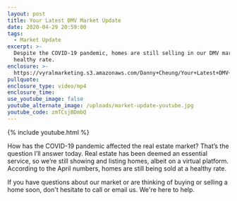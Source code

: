 ```yaml
---
layout: post
title: Your Latest DMV Market Update
date: 2020-04-29 20:59:00
tags:
  - Market Update
excerpt: >-
  Despite the COVID-19 pandemic, homes are still selling in our DMV market at a
  healthy rate.
enclosure: >-
  https://vyralmarketing.s3.amazonaws.com/Danny+Cheung/Your+Latest+DMV+Market+Update.mp4
pullquote:
enclosure_type: video/mp4
enclosure_time:
use_youtube_image: false
youtube_alternate_image: /uploads/market-update-youtube.jpg
youtube_code: zmTCsjBDmbQ
---
```


{% include youtube.html %}

How has the COVID-19 pandemic affected the real estate market? That’s the question I’ll answer today. Real estate has been deemed an essential service, so we’re still showing and listing homes, albeit on a virtual platform. According to the April numbers, homes are still being sold at a healthy rate.

If you have questions about our market or are thinking of buying or selling a home soon, don't hesitate to call or email us. We're here to help.